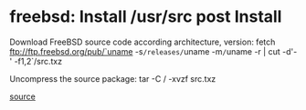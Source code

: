 # freebsd: Install /usr/src post Install

Download FreeBSD source code according architecture, version:
    fetch ftp://ftp.freebsd.org/pub/`uname -s`/releases/`uname -m`/`uname -r | cut -d'-' -f1,2`/src.txz

Uncompress the source package:
    tar -C / -xvzf src.txz

[source](https://nanxiao.gitbooks.io/freebsd-101-hacks/content/posts/install-source-code.html)